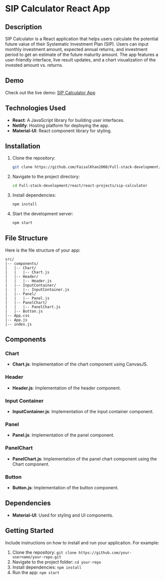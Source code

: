 # SIP Calculator React App

## Description

SIP Calculator is a React application that helps users calculate the potential future value of their Systematic Investment Plan (SIP). Users can input monthly investment amount, expected annual returns, and investment period to get an estimate of the future maturity amount. The app features a user-friendly interface, live result updates, and a chart visualization of the invested amount vs. returns.

## Demo

Check out the live demo: [SIP Calculator App](https://sip-calculator-flash0p.netlify.app/)

## Technologies Used

- **React**: A JavaScript library for building user interfaces.
- **Netlify**: Hosting platform for deploying the app.
- **Material-UI**: React component library for styling.

## Installation

1. Clone the repository:

   ```bash
   git clone https://github.com/FaisalKhan2000/Full-stack-development.git
   ```

2. Navigate to the project directory:

   ```bash
   cd Full-stack-development/react/react-projects/sip-calculator
   ```

3. Install dependencies:

   ```bash
   npm install
   ```

4. Start the development server:

   ```bash
   npm start
   ```

## File Structure

Here is the file structure of your app:

```
src/
|-- components/
|   |-- Chart/
|   |   |-- Chart.js
|   |-- Header/
|   |   |-- Header.js
|   |-- InputContainer/
|   |   |-- InputContainer.js
|   |-- Panel/
|   |   |-- Panel.js
|   |-- PanelChart/
|   |   |-- PanelChart.js
|   |-- Button.js
|-- App.css
|-- App.js
|-- index.js
```

## Components

### Chart

- **Chart.js**: Implementation of the chart component using CanvasJS.

### Header

- **Header.js**: Implementation of the header component.

### Input Container

- **InputContainer.js**: Implementation of the input container component.

### Panel

- **Panel.js**: Implementation of the panel component.

### PanelChart

- **PanelChart.js**: Implementation of the panel chart component using the Chart component.

### Button

- **Button.js**: Implementation of the button component.

## Dependencies

- **Material-UI**: Used for styling and UI components.

## Getting Started

Include instructions on how to install and run your application. For example:

1. Clone the repository: `git clone https://github.com/your-username/your-repo.git`
2. Navigate to the project folder: `cd your-repo`
3. Install dependencies: `npm install`
4. Run the app: `npm start`
